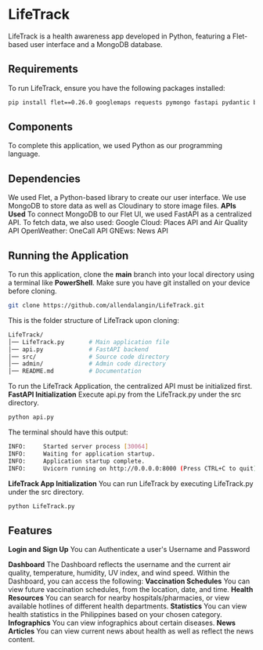 # LifeTrack  
LifeTrack is a health awareness app developed in Python, featuring a Flet-based user interface and a MongoDB database.

## Requirements  
To run LifeTrack, ensure you have the following packages installed:  

```sh
pip install flet==0.26.0 googlemaps requests pymongo fastapi pydantic bcrypt cloudinary httpx urllib3 datetime uvicorn
```
## Components
To complete this application, we used Python as our programming language.
## Dependencies
We used Flet, a Python-based library to create our user interface. We use MongoDB to store data as well as Cloudinary to store image files. 
**APIs Used**
To connect MongoDB to our Flet UI, we used FastAPI as a centralized API. To fetch data, we also used:
  Google Cloud: Places API and Air Quality API
  OpenWeather: OneCall API
  GNEws: News API
  
## Running the Application
To run this application, clone the **main** branch into your local directory using a terminal like **PowerShell**. Make sure you have git installed on your device before cloning.
```sh
git clone https://github.com/allendalangin/LifeTrack.git
```
This is the folder structure of LifeTrack upon cloning:
```sh
LifeTrack/
│── LifeTrack.py       # Main application file
│── api.py             # FastAPI backend
│── src/               # Source code directory
│── admin/             # Admin code directory
│── README.md          # Documentation
```
To run the LifeTrack Application, the centralized API must be initialized first.
**FastAPI Initialization** 
Execute api.py from the LifeTrack.py under the src directory.
```sh
python api.py
```

The terminal should have this output:
```sh
INFO:     Started server process [30064]
INFO:     Waiting for application startup.
INFO:     Application startup complete.
INFO:     Uvicorn running on http://0.0.0.0:8000 (Press CTRL+C to quit)
```

**LifeTrack App Initialization**
You can run LifeTrack by executing LifeTrack.py under the src directory.
```sh
python LifeTrack.py
```

## Features
**Login and Sign Up**
You can Authenticate a user's Username and Password

**Dashboard**
The Dashboard reflects the username and the current air quality, temperature, humidity, UV index, and wind speed.
Within the Dashboard, you can access the following: 
  **Vaccination Schedules**
  You can view future vaccination schedules, from the location, date, and time.
  **Health Resources**
  You can search for nearby hospitals/pharmacies, or view available hotlines of different health departments.
  **Statistics**
  You can view health statistics in the Philippines based on your chosen category.
  **Infographics**
  You can view infographics about certain diseases.
  **News Articles**
  You can view current news about health as well as reflect the news content.
